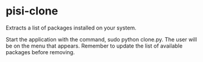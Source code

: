 pisi-clone
==========
Extracts a list of packages installed on your system.

Start the application with the command, sudo python clone.py. The user will be on the menu that appears. Remember to update the list of available packages before removing.

